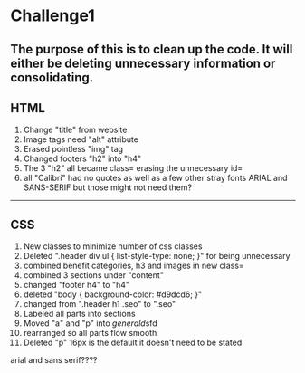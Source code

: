 # Challenge1
The purpose of this is to clean up the code. It will either be deleting unnecessary information or consolidating.
---

## HTML
1. Change "title" from website
2. Image tags need "alt" attribute
3. Erased pointless "img" tag
4. Changed footers "h2" into "h4"
5. The 3 "h2" all became class= erasing the unnecessary id=
6. all "Calibri" had no quotes as well as a few other stray fonts ARIAL and SANS-SERIF but those might not need them?
---

## CSS
1. New classes to minimize number of css classes
2. Deleted ".header div ul {
    list-style-type: none;
}" for being unnecessary
3. combined benefit categories, h3 and images in new class= 
4. combined 3 sections under "content" 
5. changed "footer h4" to "h4"
6. deleted "body {
    background-color: #d9dcd6;
}"
7. changed from ".header h1 .seo" to ".seo"
8. Labeled all parts into sections
9. Moved "a" and "p" into *generald*sfd
10. rearranged so all parts flow smooth
11. Deleted "p" 16px is the default it doesn't need to be stated


arial and sans serif????